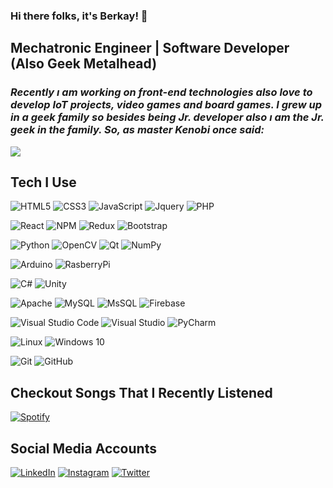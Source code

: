 ### Hi there folks, it's Berkay! :metal:

## **Mechatronic Engineer | Software Developer (Also Geek Metalhead)**
### *Recently ı am working on front-end technologies also love to develop IoT projects, video games and board games. I grew up in a geek family so besides being Jr. developer also ı am the Jr. geek in the family. So, as master Kenobi once said:*
![](https://media.giphy.com/media/Nx0rz3jtxtEre/giphy.gif)

## Tech I Use

![HTML5](https://img.shields.io/badge/html5-%23E34F26.svg?style=for-the-badge&logo=html5&logoColor=white)
![CSS3](https://img.shields.io/badge/css3-%231572B6.svg?style=for-the-badge&logo=css3&logoColor=white)
![JavaScript](https://img.shields.io/badge/javascript-%23323330.svg?style=for-the-badge&logo=javascript&logoColor=%23F7DF1E)
![Jquery](https://img.shields.io/badge/jQuery-0769AD?style=for-the-badge&logo=jquery&logoColor=white)
![PHP](https://img.shields.io/badge/php-%23777BB4.svg?style=for-the-badge&logo=php&logoColor=white)

![React](https://img.shields.io/badge/react-%2320232a.svg?style=for-the-badge&logo=react&logoColor=%2361DAFB)
![NPM](https://img.shields.io/badge/NPM-%23000000.svg?style=for-the-badge&logo=npm&logoColor=white)
![Redux](https://img.shields.io/badge/redux-%23593d88.svg?style=for-the-badge&logo=redux&logoColor=white)
![Bootstrap](https://img.shields.io/badge/bootstrap-%23563D7C.svg?style=for-the-badge&logo=bootstrap&logoColor=white)


![Python](https://img.shields.io/badge/python-%2314354C.svg?style=for-the-badge&logo=python&logoColor=white)
![OpenCV](https://img.shields.io/badge/opencv-%23white.svg?style=for-the-badge&logo=opencv&logoColor=white)
![Qt](https://img.shields.io/badge/Qt-%23217346.svg?style=for-the-badge&logo=Qt&logoColor=white)
![NumPy](https://img.shields.io/badge/numpy-%23013243.svg?style=for-the-badge&logo=numpy&logoColor=white)

![Arduino](https://img.shields.io/badge/Arduino-00979D?style=for-the-badge&logo=Arduino&logoColor=white)
![RasberryPi](https://img.shields.io/badge/RASPBERRY%20PI-C51A4A.svg?&style=for-the-badge&logo=raspberry%20pi&logoColor=white)


![C#](https://img.shields.io/badge/c%23-%23239120.svg?style=for-the-badge&logo=c-sharp&logoColor=white)
![Unity](https://img.shields.io/badge/unity-%23000000.svg?style=for-the-badge&logo=unity&logoColor=white)

![Apache](https://img.shields.io/badge/apache-%23D42029.svg?style=for-the-badge&logo=apache&logoColor=white)
![MySQL](https://img.shields.io/badge/mysql-%2300f.svg?style=for-the-badge&logo=mysql&logoColor=white)
![MsSQL](https://img.shields.io/badge/Microsoft%20SQL%20Sever-CC2927?style=for-the-badge&logo=microsoft%20sql%20server&logoColor=white)
![Firebase](https://img.shields.io/badge/firebase-ffca28?style=for-the-badge&logo=firebase&logoColor=black)

![Visual Studio Code](https://img.shields.io/badge/VisualStudioCode-0078d7.svg?style=for-the-badge&logo=visual-studio-code&logoColor=white)
![Visual Studio](https://img.shields.io/badge/VisualStudio-5C2D91.svg?style=for-the-badge&logo=visual-studio&logoColor=white)
![PyCharm](https://img.shields.io/badge/pycharm-143?style=for-the-badge&logo=pycharm&logoColor=black&color=black&labelColor=green)

![Linux](https://img.shields.io/badge/Linux-FCC624?style=for-the-badge&logo=linux&logoColor=black)
![Windows 10](https://img.shields.io/badge/Windows-0078D6?style=for-the-badge&logo=windows&logoColor=white)


![Git](https://img.shields.io/badge/git-%23F05033.svg?style=for-the-badge&logo=git&logoColor=white)
![GitHub](https://img.shields.io/badge/github-%23121011.svg?style=for-the-badge&logo=github&logoColor=white)

## Checkout Songs That I Recently Listened
[![Spotify](https://spotify-recently-played-readme.vercel.app/api?user=11147353623)](https://open.spotify.com/user/11147353623)

## Social Media Accounts

[![LinkedIn](https://img.shields.io/badge/Lınkedın-black?style=for-the-badge&logo=linkedin&logoColor=white)](https://tr.linkedin.com/in/brkyaks)
[![Instagram](https://img.shields.io/badge/INSTAGRAM-black?style=for-the-badge&logo=instagram&logoColor=white)](https://www.instagram.com/brkyaks/)
[![Twitter](https://img.shields.io/badge/Twitter-black?style=for-the-badge&logo=twitter&logoColor=white)](https://twitter.com/szrbrkyaks)
